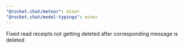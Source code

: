 ```yaml
---
"@rocket.chat/meteor": minor
"@rocket.chat/model-typings": minor
---
```


Fixed read receipts not getting deleted after corresponding message is deleted